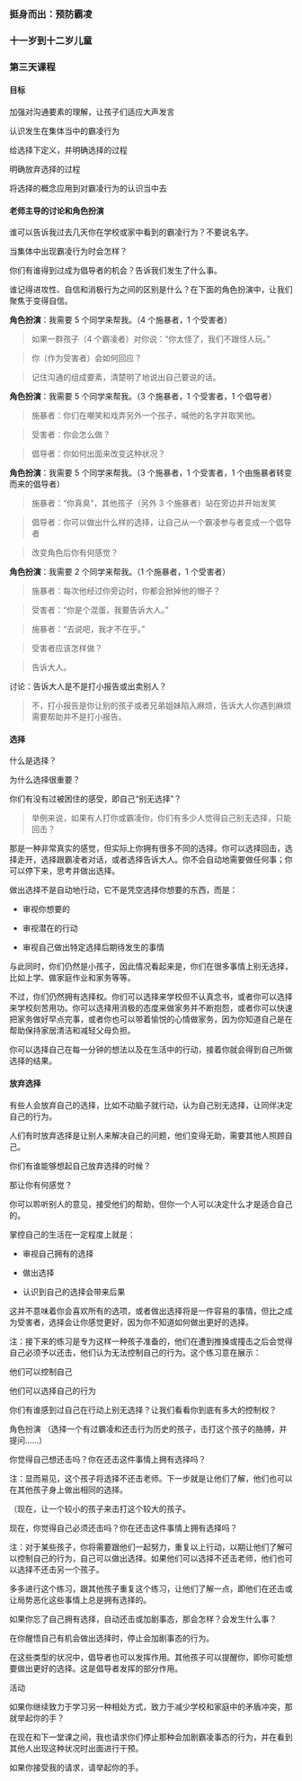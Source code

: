 ### 挺身而出：预防霸凌

### 十一岁到十二岁儿童

### 第三天课程

#### 目标

加强对沟通要素的理解，让孩子们适应大声发言

认识发生在集体当中的霸凌行为

给选择下定义，并明确选择的过程

明确放弃选择的过程

将选择的概念应用到对霸凌行为的认识当中去

#### 老师主导的讨论和角色扮演

谁可以告诉我过去几天你在学校或家中看到的霸凌行为？不要说名字。

当集体中出现霸凌行为时会怎样？

你们有谁得到过成为倡导者的机会？告诉我们发生了什么事。

谁记得进攻性、自信和消极行为之间的区别是什么？在下面的角色扮演中，让我们聚焦于变得自信。

**角色扮演**：我需要 5 个同学来帮我。（4 个施暴者，1 个受害者）

> 如果一群孩子（4 个霸凌者）对你说：“你太怪了，我们不跟怪人玩。”

> 你（作为受害者）会如何回应？

> 记住沟通的组成要素，清楚明了地说出自己要说的话。

**角色扮演**：我需要 5 个同学来帮我。（3 个施暴者，1 个受害者，1 个倡导者）

> 施暴者：你们在嘲笑和戏弄另外一个孩子，喊他的名字并取笑他。

> 受害者：你会怎么做？

> 倡导者：你如何出面来改变这种状况？

**角色扮演**：我需要 5 个同学来帮我。（3 个施暴者，1 个受害者，1 个由施暴者转变而来的倡导者）

> 施暴者：“你真臭”，其他孩子（另外 3 个施暴者）站在旁边并开始发笑

> 倡导者：你可以做出什么样的选择，让自己从一个霸凌参与者变成一个倡导者

> 改变角色后你有何感觉？

**角色扮演**：我需要 2 个同学来帮我。（1 个施暴者，1 个受害者）

> 施暴者：每次他经过你旁边时，你都会掀掉他的帽子？

> 受害者：“你是个混蛋，我要告诉大人。”

> 施暴者：“去说吧，我才不在乎。”

> 受害者应该怎样做？

> 告诉大人。

讨论：告诉大人是不是打小报告或出卖别人？

> 不，打小报告是你让别的孩子或者兄弟姐妹陷入麻烦，告诉大人你遇到麻烦需要帮助并不是打小报告。

#### 选择

什么是选择？

为什么选择很重要？

你们有没有过被困住的感受，即自己“别无选择”？

> 举例来说，如果有人打你或霸凌你，你们有多少人觉得自己别无选择，只能回击？

那是一种非常真实的感觉，但实际上你拥有很多不同的选择。你可以选择回击，选择走开，选择跟霸凌者对话，或者选择告诉大人。你不会自动地需要做任何事；你可以停下来，思考并做出选择。

做出选择不是自动地行动，它不是凭空选择你想要的东西，而是：

* 审视你想要的

* 审视潜在的行动

* 审视自己做出特定选择后期待发生的事情

与此同时，你们仍然是小孩子，因此情况看起来是，你们在很多事情上别无选择，比如上学、做家庭作业和家务等等。

不过，你们仍然拥有选择权。你们可以选择来学校但不认真念书，或者你可以选择来学校刻苦用功。你可以选择用消极的态度来做家务并不断抱怨，或者你可以快速把家务做好早点完事，或者你也可以带着愉悦的心情做家务，因为你知道自己是在帮助保持家居清洁和减轻父母负担。

你可以选择自己在每一分钟的想法以及在生活中的行动，接着你就会得到自己所做选择的结果。

#### 放弃选择

有些人会放弃自己的选择，比如不动脑子就行动，认为自己别无选择，让同伴决定自己的行为。

人们有时放弃选择是让别人来解决自己的问题，他们变得无助，需要其他人照顾自己。

你们有谁能够想起自己放弃选择的时候？

那让你有何感觉？

你可以聆听别人的意见，接受他们的帮助，但你一个人可以决定什么才是适合自己的。

掌控自己的生活在一定程度上就是：

* 审视自己拥有的选择

* 做出选择

* 认识到自己的选择会带来后果

这并不意味着你会喜欢所有的选项，或者做出选择将是一件容易的事情，但比之成为受害者，选择会让你感觉更好，因为你不知道如何做出更好的选择。

注：接下来的练习是专为这样一种孩子准备的，他们在遭到推搡或撞击之后会觉得自己必须予以还击，他们认为无法控制自己的行为。这个练习意在展示：

他们可以控制自己

他们可以选择自己的行为



你们有谁感到过自己在行动上别无选择？让我们看看你到底有多大的控制权？



角色扮演 （选择一个有过霸凌和还击行为历史的孩子，击打这个孩子的胳膊，并提问……）



你觉得自己想还击吗？你在还击这件事情上拥有选择吗？



注：显而易见，这个孩子将选择不还击老师。下一步就是让他们了解，他们也可以在其他孩子身上做出相同的选择。



 （现在，让一个较小的孩子来击打这个较大的孩子。



现在，你觉得自己必须还击吗？你在还击这件事情上拥有选择吗？



注：对于某些孩子，你将需要跟他们一起努力，重复以上行动，以期让他们了解可以控制自己的行为，自己可以做出选择。如果他们可以选择不还击老师，他们也可以选择不还击另一个孩子。



多多进行这个练习，跟其他孩子重复这个练习，让他们了解一点，即他们在还击或让局势恶化这些事情上总是拥有选择的。



如果你忘了自己拥有选择，自动还击或加剧事态，那会怎样？会发生什么事？



在你醒悟自己有机会做出选择时，停止会加剧事态的行为。



在这些类型的状况中，倡导者也可以发挥作用。其他孩子可以提醒你，即你可能想要做出更好的选择。这是倡导者发挥的部分作用。



活动



如果你继续致力于学习另一种相处方式，致力于减少学校和家庭中的矛盾冲突，那就举起你的手？



在现在和下一堂课之间，我也请求你们停止那种会加剧霸凌事态的行为，并在看到其他人出现这种状况时出面进行干预。



如果你接受我的请求，请举起你的手。

